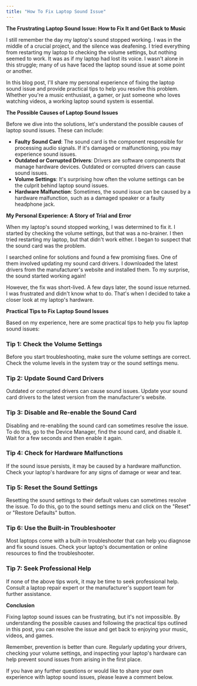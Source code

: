 ```yaml
---
title: "How To Fix Laptop Sound Issue"
---
```


**The Frustrating Laptop Sound Issue: How to Fix It and Get Back to Music**

I still remember the day my laptop's sound stopped working. I was in the middle of a crucial project, and the silence was deafening. I tried everything from restarting my laptop to checking the volume settings, but nothing seemed to work. It was as if my laptop had lost its voice. I wasn't alone in this struggle; many of us have faced the laptop sound issue at some point or another.

In this blog post, I'll share my personal experience of fixing the laptop sound issue and provide practical tips to help you resolve this problem. Whether you're a music enthusiast, a gamer, or just someone who loves watching videos, a working laptop sound system is essential.

**The Possible Causes of Laptop Sound Issues**

Before we dive into the solutions, let's understand the possible causes of laptop sound issues. These can include:

*   **Faulty Sound Card**: The sound card is the component responsible for processing audio signals. If it's damaged or malfunctioning, you may experience sound issues.
*   **Outdated or Corrupted Drivers**: Drivers are software components that manage hardware devices. Outdated or corrupted drivers can cause sound issues.
*   **Volume Settings**: It's surprising how often the volume settings can be the culprit behind laptop sound issues.
*   **Hardware Malfunction**: Sometimes, the sound issue can be caused by a hardware malfunction, such as a damaged speaker or a faulty headphone jack.

**My Personal Experience: A Story of Trial and Error**

When my laptop's sound stopped working, I was determined to fix it. I started by checking the volume settings, but that was a no-brainer. I then tried restarting my laptop, but that didn't work either. I began to suspect that the sound card was the problem.

I searched online for solutions and found a few promising fixes. One of them involved updating my sound card drivers. I downloaded the latest drivers from the manufacturer's website and installed them. To my surprise, the sound started working again!

However, the fix was short-lived. A few days later, the sound issue returned. I was frustrated and didn't know what to do. That's when I decided to take a closer look at my laptop's hardware.

**Practical Tips to Fix Laptop Sound Issues**

Based on my experience, here are some practical tips to help you fix laptop sound issues:

### **Tip 1: Check the Volume Settings**

Before you start troubleshooting, make sure the volume settings are correct. Check the volume levels in the system tray or the sound settings menu.

### **Tip 2: Update Sound Card Drivers**

Outdated or corrupted drivers can cause sound issues. Update your sound card drivers to the latest version from the manufacturer's website.

### **Tip 3: Disable and Re-enable the Sound Card**

Disabling and re-enabling the sound card can sometimes resolve the issue. To do this, go to the Device Manager, find the sound card, and disable it. Wait for a few seconds and then enable it again.

### **Tip 4: Check for Hardware Malfunctions**

If the sound issue persists, it may be caused by a hardware malfunction. Check your laptop's hardware for any signs of damage or wear and tear.

### **Tip 5: Reset the Sound Settings**

Resetting the sound settings to their default values can sometimes resolve the issue. To do this, go to the sound settings menu and click on the "Reset" or "Restore Defaults" button.

### **Tip 6: Use the Built-in Troubleshooter**

Most laptops come with a built-in troubleshooter that can help you diagnose and fix sound issues. Check your laptop's documentation or online resources to find the troubleshooter.

### **Tip 7: Seek Professional Help**

If none of the above tips work, it may be time to seek professional help. Consult a laptop repair expert or the manufacturer's support team for further assistance.

**Conclusion**

Fixing laptop sound issues can be frustrating, but it's not impossible. By understanding the possible causes and following the practical tips outlined in this post, you can resolve the issue and get back to enjoying your music, videos, and games.

Remember, prevention is better than cure. Regularly updating your drivers, checking your volume settings, and inspecting your laptop's hardware can help prevent sound issues from arising in the first place.

If you have any further questions or would like to share your own experience with laptop sound issues, please leave a comment below.
